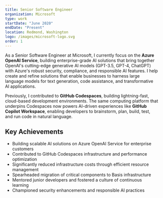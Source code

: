 ```yaml
---
title: Senior Software Engineer
organization: Microsoft
type: work
startDate: "June 2020"
endDate: "Present"
location: Redmond, Washington
logo: /images/microsoft-logo.svg
order: 1
---
```


As a Senior Software Engineer at Microsoft, I currently focus on the **Azure OpenAI Service**, building enterprise-grade AI solutions that bring together OpenAI's cutting-edge generative AI models (GPT-3.5, GPT-4, ChatGPT) with Azure's robust security, compliance, and responsible AI features. I help create and refine solutions that enable businesses to harness large language models for text generation, code assistance, and transformative AI applications.

Previously, I contributed to **GitHub Codespaces**, building lightning-fast, cloud-based development environments. The same computing platform that underpins Codespaces now powers AI-driven experiences like **GitHub Copilot Workspace**, enabling developers to brainstorm, plan, build, test, and run code in natural language.

## Key Achievements

- Building scalable AI solutions on Azure OpenAI Service for enterprise customers
- Contributed to GitHub Codespaces infrastructure and performance optimization
- Significantly reduced infrastructure costs through efficient resource management
- Spearheaded migration of critical components to Basis infrastructure
- Mentored junior developers and fostered a culture of continuous learning
- Championed security enhancements and responsible AI practices
